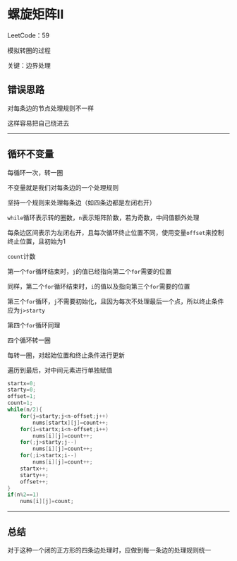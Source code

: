 # 螺旋矩阵Ⅱ

LeetCode：59

模拟转圈的过程

关键：边界处理

## 错误思路

对每条边的节点处理规则不一样

这样容易把自己绕进去

---

## 循环不变量

每循环一次，转一圈

不变量就是我们对每条边的一个处理规则

坚持一个规则来处理每条边（如四条边都是左闭右开）

`while`循环表示转的圈数，`n`表示矩阵阶数，若为奇数，中间值额外处理

每条边区间表示为左闭右开，且每次循环终止位置不同，使用变量`offset`来控制终止位置，且初始为1

`count`计数

第一个`for`循环结束时，`j`的值已经指向第二个`for`需要的位置

同样，第二个`for`循环结束时，`i`的值以及指向第三个`for`需要的位置

第三个`for`循环，`j`不需要初始化，且因为每次不处理最后一个点，所以终止条件应为`j>starty`

第四个`for`循环同理

四个循环转一圈

每转一圈，对起始位置和终止条件进行更新

遍历到最后，对中间元素进行单独赋值

```c++
startx=0;
starty=0;
offset=1;
count=1;
while(n/2){
    for(j=starty;j<n-offset;j++)
        nums[startx][j]=count++;
    for(i=startx;i<n-offset;i++)
        nums[i][j]=count++;
    for(;j>starty;j--)
        nums[i][j]=count++;
    for(;i>startx;i--)
        nums[i][j]=count++;
    startx++;
    starty++;
    offset++;
}
if(n%2==1)
    nums[i][j]=count;
```

---

## 总结

对于这种一个闭的正方形的四条边处理时，应做到每一条边的处理规则统一